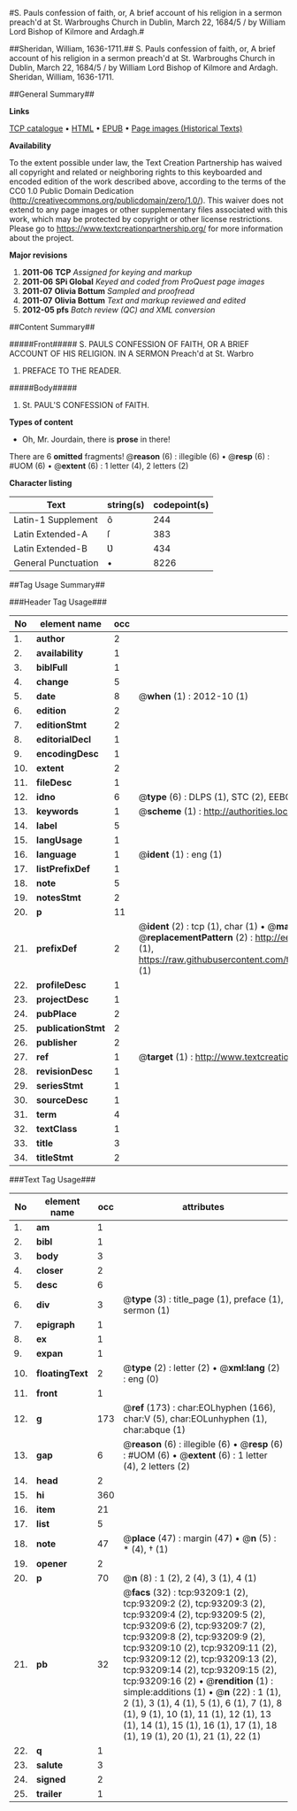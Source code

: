 #S. Pauls confession of faith, or, A brief account of his religion in a sermon preach'd at St. Warbroughs Church in Dublin, March 22, 1684/5 / by William Lord Bishop of Kilmore and Ardagh.#

##Sheridan, William, 1636-1711.##
S. Pauls confession of faith, or, A brief account of his religion in a sermon preach'd at St. Warbroughs Church in Dublin, March 22, 1684/5 / by William Lord Bishop of Kilmore and Ardagh.
Sheridan, William, 1636-1711.

##General Summary##

**Links**

[TCP catalogue](http://www.ota.ox.ac.uk/tcp/)  • 
[HTML](http://tei.it.ox.ac.uk/tcp/Texts-HTML/free/A59/A59757.html)  • 
[EPUB](http://tei.it.ox.ac.uk/tcp/Texts-EPUB/free/A59/A59757.epub) • 
[Page images (Historical Texts)](https://historicaltexts.jisc.ac.uk/eebo-12744632e)

**Availability**

To the extent possible under law, the Text Creation Partnership has waived all copyright and related or neighboring rights to this keyboarded and encoded edition of the work described above, according to the terms of the CC0 1.0 Public Domain Dedication (http://creativecommons.org/publicdomain/zero/1.0/). This waiver does not extend to any page images or other supplementary files associated with this work, which may be protected by copyright or other license restrictions. Please go to https://www.textcreationpartnership.org/ for more information about the project.

**Major revisions**

1. __2011-06__ __TCP__ *Assigned for keying and markup*
1. __2011-06__ __SPi Global__ *Keyed and coded from ProQuest page images*
1. __2011-07__ __Olivia Bottum__ *Sampled and proofread*
1. __2011-07__ __Olivia Bottum__ *Text and markup reviewed and edited*
1. __2012-05__ __pfs__ *Batch review (QC) and XML conversion*

##Content Summary##

#####Front#####
S. PAULS CONFESSION OF FAITH, OR A BRIEF ACCOUNT OF HIS RELIGION. IN A SERMON Preach'd at St. Warbro
1. PREFACE TO THE READER.

#####Body#####

1. St. PAUL'S CONFESSION of FAITH.

**Types of content**

  * Oh, Mr. Jourdain, there is **prose** in there!

There are 6 **omitted** fragments! 
 @__reason__ (6) : illegible (6)  •  @__resp__ (6) : #UOM (6)  •  @__extent__ (6) : 1 letter (4), 2 letters (2)

**Character listing**


|Text|string(s)|codepoint(s)|
|---|---|---|
|Latin-1 Supplement|ô|244|
|Latin Extended-A|ſ|383|
|Latin Extended-B|Ʋ|434|
|General Punctuation|•|8226|

##Tag Usage Summary##

###Header Tag Usage###

|No|element name|occ|attributes|
|---|---|---|---|
|1.|__author__|2||
|2.|__availability__|1||
|3.|__biblFull__|1||
|4.|__change__|5||
|5.|__date__|8| @__when__ (1) : 2012-10 (1)|
|6.|__edition__|2||
|7.|__editionStmt__|2||
|8.|__editorialDecl__|1||
|9.|__encodingDesc__|1||
|10.|__extent__|2||
|11.|__fileDesc__|1||
|12.|__idno__|6| @__type__ (6) : DLPS (1), STC (2), EEBO-CITATION (1), OCLC (1), VID (1)|
|13.|__keywords__|1| @__scheme__ (1) : http://authorities.loc.gov/ (1)|
|14.|__label__|5||
|15.|__langUsage__|1||
|16.|__language__|1| @__ident__ (1) : eng (1)|
|17.|__listPrefixDef__|1||
|18.|__note__|5||
|19.|__notesStmt__|2||
|20.|__p__|11||
|21.|__prefixDef__|2| @__ident__ (2) : tcp (1), char (1)  •  @__matchPattern__ (2) : ([0-9\-]+):([0-9IVX]+) (1), (.+) (1)  •  @__replacementPattern__ (2) : http://eebo.chadwyck.com/downloadtiff?vid=$1&page=$2 (1), https://raw.githubusercontent.com/textcreationpartnership/Texts/master/tcpchars.xml#$1 (1)|
|22.|__profileDesc__|1||
|23.|__projectDesc__|1||
|24.|__pubPlace__|2||
|25.|__publicationStmt__|2||
|26.|__publisher__|2||
|27.|__ref__|1| @__target__ (1) : http://www.textcreationpartnership.org/docs/. (1)|
|28.|__revisionDesc__|1||
|29.|__seriesStmt__|1||
|30.|__sourceDesc__|1||
|31.|__term__|4||
|32.|__textClass__|1||
|33.|__title__|3||
|34.|__titleStmt__|2||


###Text Tag Usage###

|No|element name|occ|attributes|
|---|---|---|---|
|1.|__am__|1||
|2.|__bibl__|1||
|3.|__body__|3||
|4.|__closer__|2||
|5.|__desc__|6||
|6.|__div__|3| @__type__ (3) : title_page (1), preface (1), sermon (1)|
|7.|__epigraph__|1||
|8.|__ex__|1||
|9.|__expan__|1||
|10.|__floatingText__|2| @__type__ (2) : letter (2)  •  @__xml:lang__ (2) : eng (0)|
|11.|__front__|1||
|12.|__g__|173| @__ref__ (173) : char:EOLhyphen (166), char:V (5), char:EOLunhyphen (1), char:abque (1)|
|13.|__gap__|6| @__reason__ (6) : illegible (6)  •  @__resp__ (6) : #UOM (6)  •  @__extent__ (6) : 1 letter (4), 2 letters (2)|
|14.|__head__|2||
|15.|__hi__|360||
|16.|__item__|21||
|17.|__list__|5||
|18.|__note__|47| @__place__ (47) : margin (47)  •  @__n__ (5) : * (4), † (1)|
|19.|__opener__|2||
|20.|__p__|70| @__n__ (8) : 1 (2), 2 (4), 3 (1), 4 (1)|
|21.|__pb__|32| @__facs__ (32) : tcp:93209:1 (2), tcp:93209:2 (2), tcp:93209:3 (2), tcp:93209:4 (2), tcp:93209:5 (2), tcp:93209:6 (2), tcp:93209:7 (2), tcp:93209:8 (2), tcp:93209:9 (2), tcp:93209:10 (2), tcp:93209:11 (2), tcp:93209:12 (2), tcp:93209:13 (2), tcp:93209:14 (2), tcp:93209:15 (2), tcp:93209:16 (2)  •  @__rendition__ (1) : simple:additions (1)  •  @__n__ (22) : 1 (1), 2 (1), 3 (1), 4 (1), 5 (1), 6 (1), 7 (1), 8 (1), 9 (1), 10 (1), 11 (1), 12 (1), 13 (1), 14 (1), 15 (1), 16 (1), 17 (1), 18 (1), 19 (1), 20 (1), 21 (1), 22 (1)|
|22.|__q__|1||
|23.|__salute__|3||
|24.|__signed__|2||
|25.|__trailer__|1||
